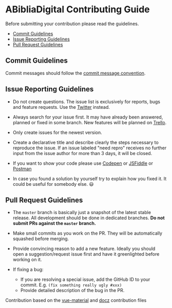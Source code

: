 # ABibliaDigital Contributing Guide

Before submitting your contribution please read the guidelines.

- [Commit Guidelines](#commit-guidelines)
- [Issue Reporting Guidelines](#issue-reporting-guidelines)
- [Pull Request Guidelines](#pull-request-guidelines)

## Commit Guidelines

Commit messages should follow the [commit message convention](https://www.conventionalcommits.org/en/v1.0.0-beta.2/).

## Issue Reporting Guidelines

- Do not create questions. The issue list is exclusively for reports, bugs and feature requests. Use the [Twitter](https://twitter.com/omarciovsena) instead.

- Always search for your issue first. It may have already been answered, planned or fixed in some branch. New features will be planned on [Trello](https://trello.com/b/VPGRzM36).

- Only create issues for the newest version.

- Create a declarative title and describe clearly the steps necessary to reproduce the issue. If an issue labeled "need repro" receives no further input from the issue author for more than 3 days, it will be closed.

- If you want to show your code please use [Codepen](http://codepen.io/pen/) or [JSFiddle](https://jsfiddle.net/) or [Postman](https://www.getpostman.com/)

- In case you found a solution by yourself try to explain how you fixed it. It could be useful for somebody else. 😃

## Pull Request Guidelines

- The `master` branch is basically just a snapshot of the latest stable release. All development should be done in dedicated branches. **Do not submit PRs against the `master` branch.**

- Make small commits as you work on the PR. They will be automatically squashed before merging.

- Provide convincing reason to add a new feature. Ideally you should open a suggestion/request issue first and have it greenlighted before working on it.

- If fixing a bug:
  - If you are resolving a special issue, add the GitHub ID to your commit. E.g. `(fix something really ugly #xxx)`
  - Provide detailed description of the bug in the PR.

Contribution based on the [vue-material](https://github.com/vuematerial/vue-material/blob/master/.github/CONTRIBUTING.md) and [docz](https://github.com/pedronauck/docz/blob/master/CONTRIBUTING.md) contribution files
